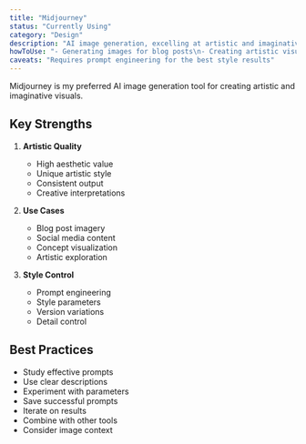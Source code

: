 ```yaml
---
title: "Midjourney"
status: "Currently Using"
category: "Design"
description: "AI image generation, excelling at artistic and imaginative visuals"
howToUse: "- Generating images for blog posts\n- Creating artistic visuals\n- Imaginative concept art"
caveats: "Requires prompt engineering for the best style results"
---
```


Midjourney is my preferred AI image generation tool for creating artistic and imaginative visuals.

## Key Strengths

1. **Artistic Quality**
   - High aesthetic value
   - Unique artistic style
   - Consistent output
   - Creative interpretations

2. **Use Cases**
   - Blog post imagery
   - Social media content
   - Concept visualization
   - Artistic exploration

3. **Style Control**
   - Prompt engineering
   - Style parameters
   - Version variations
   - Detail control

## Best Practices

- Study effective prompts
- Use clear descriptions
- Experiment with parameters
- Save successful prompts
- Iterate on results
- Combine with other tools
- Consider image context 